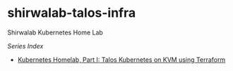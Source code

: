 # shirwalab-talos-infra

Shirwalab Kubernetes Home Lab

*Series Index*
* [Kubernetes Homelab, Part I: Talos Kubernetes on KVM using Terraform](https://shirwalab.net/posts/kubernetes-homelab-part1/)
